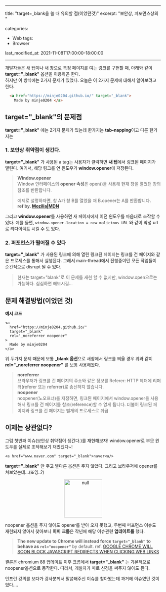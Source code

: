 
---
title:  "target=_blank을 쓸 때 유의할 점(이었던것)"
excerpt: "보안상, 퍼포먼스상의 "

categories:
  - Web
tags:
  - Browser

last_modified_at: 2021-11-08T17:00:00-18:00:00

---

개발자들은 새 탭이나 새 창으로 특정 페이지를 여는 링크를 구현할 때, 아래와 같이 **target="_blank"** 옵션을 이용하곤 한다.  
  하지만 이 방식에는 2가지 문제가 있었다. 오늘은 이 2가지 문제에 대해서 알아보려고 한다.
```html
  <a href="https://minje0204.github.io/" target="_blank">
	Made by minje0204 </a>
  ```
  
 ## target="_blank"의 문제점  

**target="_blank"** 에는 2가지 문제가 있는데 한가지는 **tab-napping**이고 다른 한가지는 

  
 ### 1.  보안상 취약점이 생긴다.
**target="_blank"** 가 사용된 a tag는 사용자가 클릭하면 **새 탭**에서 링크된 페이지가 열린다. 여기서, 해당 링크를 연 윈도우가 **window.opener**에 저장된다. 

>**Window.opener**  
>Window 인터페이스의 **opener 속성**은 open()을 사용해 현재 창을 열었던 창의 참조를 반환합니다.  
>  
>예제로 설명하자면, 창 A가 창 B를 열었을 때 B.opener는 A를 반환합니다.  
>**ref by. [Mozilia|MDN](https://developer.mozilla.org/ko/docs/Web/API/Window/opener)**

그리고 **window.opener**를 사용하면 새 페이지에서 이전 윈도우를 마음대로 조작할 수 있다. 예를 들면, `window.opener.location = new malicious URL` 와 같이 악성 url로 리다이렉트 시킬 수 도 있다.

### 2. 퍼포먼스가 떨어질 수 있다  

**target="_blank"** 가 사용된 링크에 의해 열린 링크된 페이지는 링크를 건 페이지와 같은 프로세스를 통해서 실행된다. 그래서 main-thread에서 진행중이던 모든 작업들이 순간적으로 disrupt 될 수 있다. 

>현재는 target="blank"로 이 문제를 재현 할 수 없지만, window.open으로는 가능하다. 심심하면 해보시길...

## 문제 해결방법(이었던 것)

**예시 코드**
  ```
  <a
	href="https://minje0204.github.io/"
	target="_blank"
	rel="_noreferrer noopener"
>
	Made by minje0204
</a>
  ```
위 두가지 문제 때문에 보통 **_blank 옵션**으로 새창에서 링크를 띄울 경우 위와 같이 **rel="_noreferrer noopener"** 를 보통 사용해왔다.

>**noreferrer**   
>브라우저가 링크를 건 페이지의 주소와 같은 정보를 Referer: HTTP 헤더에 리퍼러(referer 또는 referrer)로 송신하지 않습니다.    
>**noopener**  
>noopener(노오프너)를 지정하면, 링크된 페이지에서 window.opener을 사용해서 링크를 건 페이지를 참조(reference)할 수 없게 됩니다. 더불어 링크된 페이지와 링크를 건 페이지는 별개의 프로세스로 취급

## 이제는 상관없다?

그럼 첫번째 이슈(보안상 취약점이 생긴다.)를 재현해보자!
 window.opener로 부모 윈도우를 실제로 조작해보기 재밌겠다~!

```<a href="www.naver.com" target="_blank">naver<a/>```   
  
**target="_blank"** 만 주고 별다른 옵션은 주지 않았다.  그리고 브라우저에 opener를 쳐보았는데...(또잉..?)
 
<p align="center">
<img width="123" alt="null" src="https://user-images.githubusercontent.com/32082727/138868264-d9aa2214-f0b4-42a4-9921-159035686acf.png" align="center"></p>

noopener 옵션을 주지 않아도 opener를 받아 오지 못했고, 두번째 퍼포먼스 이슈도 재현되지 않아서 찾아보니 **이미** **크롬**은 작년에 해당 이슈관련 **업데이트를** 했다.  

>**The new update to Chrome will instead force  `target="_blank"`  to behave as  `rel="noopener"`** by default.
>ref. [GOOGLE CHROME WILL SOON BLOCK JAVASCRIPT REDIRECTS WHEN CLICKING WEB LINKS](https://chromeunboxed.com/chrome-javascript-block-malicious-redirects-update) 

결론은 chromium 88 업데이트 이후 크롬에서 **target="_blank"** 는 기본적으로 noopener옵션으로 동작한다. 따라서, 개발자가 따로 신경을 써주지 않아도 된다.  

인프런 강의를 보다가 강사분께서 말씀해주신 이슈를 찾아봤는데 과거에 이슈였던 것이었다....  
